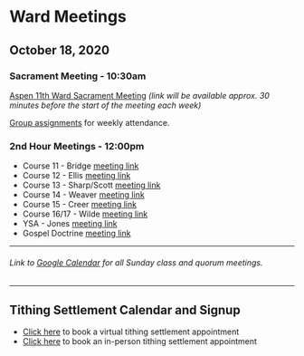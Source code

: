 # Ward Meetings

## October 18, 2020

### Sacrament Meeting - 10:30am

<!--*[Watch & Listen to Aspen 11th Ward's Sacrament Meeting](https://www.youtube.com/watch?v=pajvtAMAWIs)*-->
[Aspen 11th Ward Sacrament Meeting](https://www.youtube.com/watch?v=zyMuZCGllNg) *(link will be available approx. 30 minutes before the start of the meeting each week)*

[Group assignments](https://docs.google.com/document/d/1mpLDtxDyq9XB_umNcKlkvhGHiGv-0iW3OCYqaRxaDrI/preview) for weekly attendance.


### 2nd Hour Meetings - 12:00pm
* Course 11 - Bridge [meeting link](https://meet.google.com/dno-ohaw-iin)
* Course 12 - Ellis [meeting link](https://meet.google.com/zww-rnvx-gda)
* Course 13 - Sharp/Scott [meeting link](https://meet.google.com/hcp-iuvu-bpw)
* Course 14 - Weaver [meeting link](https://meet.google.com/itg-bpwo-kuq)
* Course 15 - Creer [meeting link](https://meet.google.com/qpm-afzw-acd)
* Course 16/17 - Wilde [meeting link](https://meet.google.com/yfh-xete-ruk)
* YSA - Jones [meeting link](https://meet.google.com/uxh-tedi-wum)
* Gospel Doctrine [meeting link](https://us02web.zoom.us/j/82941717355)


<!---
#### Relief Society & Elders Quorum

*Relief Society* [meeting link](https://meet.google.com/pha-prfy-ykv)

*Elder's Quorum* [meeting link](https://meet.google.com/uif-nmvv-jtn)

#### Young Women

*Young Women (Combined)* [meeting link](https://meet.google.com/rph-cjvg-sgm)

// *Young Women (12-15)* [meeting link](https://meet.google.com/qmq-tova-qhk)

#### Aaronic Priesthood

*Deacons Quorum* [meeting link](https://meet.google.com/qrq-bpze-pmu)

*Teachers Quorum* [meeting link](https://meet.google.com/wiz-zbgv-nxs)

*Priests Quorum* [meeting link](https://meet.google.com/hyi-jkmp-ymd)
-->

   ---  
###### Link to [Google Calendar](https://calendar.google.com/calendar/u/1?cid=YXNwZW4xMWNvbW11bmljYXRpb25zQGdtYWlsLmNvbQ) for all Sunday class and quorum meetings.

   --- 
## Tithing Settlement Calendar and Signup
* [Click here](https://bishopsharp-tithing-settlement-2020-virtual.youcanbook.me) to book a virtual tithing settlement appointment
* [Click here](https://bishopsharp-tithing-settlement-2020.youcanbook.me) to book an in-person tithing settlement appointment




